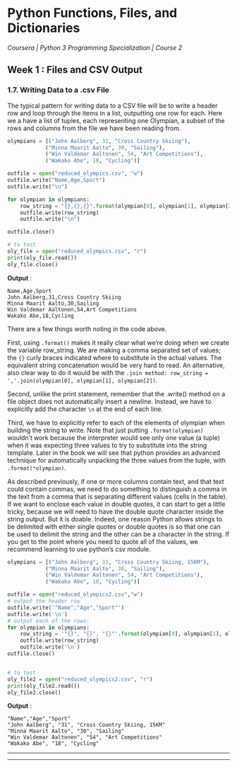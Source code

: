 # Python Functions, Files, and Dictionaries
*Coursera | Python 3 Programming Specialization | Course 2*

## Week 1 : Files and CSV Output
### 1.7. Writing Data to a .csv File

The typical pattern for writing data to a CSV file will be to write a header row and loop through the items in a list, outputting one row for each. Here we a have a list of tuples, each representing one Olympian, a subset of the rows and columns from the file we have been reading from.



```python
olympians = [("John Aalberg", 31, "Cross Country Skiing"),
            ("Minna Maarit Aalto", 30, "Sailing"),
            ("Win Valdemar Aaltonen", 54, "Art Competitions"),
            ("Wakako Abe", 18, "Cycling")]

outfile = open("reduced_olympics.csv", "w")
outfile.write("Name,Age,Sport")
outfile.write("\n")

for olympian in olympians:
	row_string = "{},{},{}".format(olympian[0], olympian[1], olympian[2])
	outfile.write(row_string)
	outfile.write("\n")

outfile.close()

# to test
oly_file = open("reduced_olympics.csv", "r")
print(oly_file.read())
oly_file.close()
```

**Output** :

```
Name,Age,Sport
John Aalberg,31,Cross Country Skiing
Minna Maarit Aalto,30,Sailing
Win Valdemar Aaltonen,54,Art Competitions
Wakako Abe,18,Cycling
```


There are a few things worth noting in the code above.

First, using `.format()` makes it really clear what we’re doing when we create the variable row_string. We are making a comma separated set of values; the `{}` curly braces indicated where to substitute in the actual values. The equivalent string concatenation would be very hard to read. An alternative, also clear way to do it would be with the `.join method: row_string = ','.join(olympian[0], olympian[1], olympian[2])`.

Second, unlike the print statement, remember that the .write() method on a file object does not automatically insert a newline. Instead, we have to explicitly add the character `\n` at the end of each line.

Third, we have to explicitly refer to each of the elements of olympian when building the string to write. Note that just putting `.format(olympian)` wouldn’t work because the interpreter would see only one value (a tuple) when it was expecting three values to try to substitute into the string template. Later in the book we will see that python provides an advanced technique for automatically unpacking the three values from the tuple, with `.format(*olympian)`.

As described previously, if one or more columns contain text, and that text could contain commas, we need to do something to distinguish a comma in the text from a comma that is separating different values (cells in the table). If we want to enclose each value in double quotes, it can start to get a little tricky, because we will need to have the double quote character inside the string output. But it is doable. Indeed, one reason Python allows strings to be delimited with either single quotes or double quotes is so that one can be used to delimit the string and the other can be a character in the string. If you get to the point where you need to quote all of the values, we recommend learning to use python’s csv module.


```python
olympians = [("John Aalberg", 31, "Cross Country Skiing, 15KM"),
            ("Minna Maarit Aalto", 30, "Sailing"),
            ("Win Valdemar Aaltonen", 54, "Art Competitions"),
            ("Wakako Abe", 18, "Cycling")]

outfile = open("reduced_olympics2.csv","w")
# output the header row
outfile.write('"Name","Age","Sport"')
outfile.write('\n')
# output each of the rows:
for olympian in olympians:
    row_string = '"{}", "{}", "{}"'.format(olympian[0], olympian[1], olympian[2])
    outfile.write(row_string)
    outfile.write('\n')
outfile.close()


# to test
oly_file2 = open("reduced_olympics2.csv", "r")
print(oly_file2.read())
oly_file2.close()
```

**Output** :

```
"Name","Age","Sport"
"John Aalberg", "31", "Cross Country Skiing, 15KM"
"Minna Maarit Aalto", "30", "Sailing"
"Win Valdemar Aaltonen", "54", "Art Competitions"
"Wakako Abe", "18", "Cycling"
```

----
----
